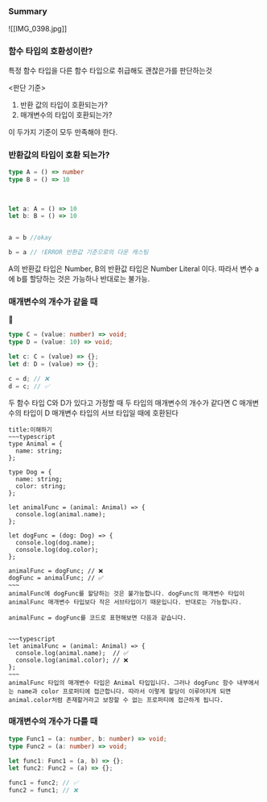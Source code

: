 ### Summary
![[IMG_0398.jpg]] 

### 함수 타입의 호환성이란?

특정 함수 타입을 다른 함수 타입으로 취급해도 괜찮은가를 판단하는것

<판단 기준>
1. 반환 값의 타입이 호환되는가?
2. 매개변수의 타입이 호환되는가?

이 두가지 기준이 모두 만족해야 한다.

### 반환값의 타입이 호환 되는가?

```typescript
type A = () => number
type B = () => 10

  

let a: A = () => 10
let b: B = () => 10


a = b //okay

b = a // !ERROR 반환값 기준으로의 다운 캐스팅
```

A의 반환값 타입은 Number, B의 반환값 타입은 Number Literal 이다.
따라서 변수 a에 b를 할당하는 것은 가능하나 반대로는 불가능.

### 매개변수의 개수가 같을 때


```typescript
type C = (value: number) => void;
type D = (value: 10) => void;

let c: C = (value) => {};
let d: D = (value) => {};

c = d; // ❌
d = c; // ✅
```

두 함수 타입 C와 D가 있다고 가정할 때 두 타입의 매개변수의 개수가 같다면 C 매개변수의 타입이 D 매개변수 타입의 서브 타입일 때에 호환된다

```ad-seealso
title:이해하기
~~~typescript
type Animal = {
  name: string;
};

type Dog = {
  name: string;
  color: string;
};

let animalFunc = (animal: Animal) => {
  console.log(animal.name);
};

let dogFunc = (dog: Dog) => {
  console.log(dog.name);
  console.log(dog.color);
};

animalFunc = dogFunc; // ❌
dogFunc = animalFunc; // ✅
~~~
animalFunc에 dogFunc를 할당하는 것은 불가능합니다. dogFunc의 매개변수 타입이 animalFunc 매개변수 타입보다 작은 서브타입이기 때문입니다. 반대로는 가능합니다.

animalFunc = dogFunc를 코드로 표현해보면 다음과 같습니다.


~~~typescript
let animalFunc = (animal: Animal) => {
  console.log(animal.name);  // ✅
  console.log(animal.color); // ❌
};
~~~
animalFunc 타입의 매개변수 타입은 Animal 타입입니다. 그러나 dogFunc 함수 내부에서는 name과 color 프로퍼티에 접근합니다. 따라서 이렇게 할당이 이루어지게 되면 animal.color처럼 존재할거라고 보장할 수 없는 프로퍼티에 접근하게 됩니다.
```

### 매개변수의 개수가 다를 때

```typescript
type Func1 = (a: number, b: number) => void;
type Func2 = (a: number) => void;

let func1: Func1 = (a, b) => {};
let func2: Func2 = (a) => {};

func1 = func2; // ✅
func2 = func1; // ❌
```

